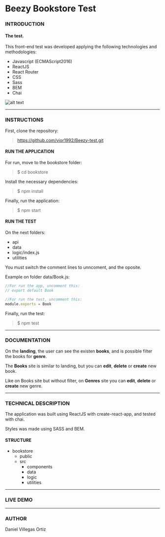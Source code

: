 # Beezy Bookstore Test

### **INTRODUCTION**

####  **The test.**

This front-end test was developed applying the following technologies and methodologies:

+ Javascript (ECMAScript2016)
+ ReactJS
+ React Router 
+ CSS
+ Sass
+ BEM
+ Chai

![alt text](https://davidmles.com/wp-content/uploads/2017/02/html-css-js-768x427.png "technologies")

---

### **INSTRUCTIONS**

First, clone the repository:

> https://github.com/vior1992/Beezy-test.git

#### **RUN THE APPLICATION**

For run, move to the bookstore folder:

> $ cd bookstore

Install the necessary dependencies:

> $ npm install

Finally, run the application:

> $ npm start

#### **RUN THE TEST**

On the next folders:

+ api
+ data
+ logic/index.js
+ utilities

You must switch the comment lines to unncoment, and the oposite.

Example on folder data/Book.js:
```javascript
//For run the app, uncomment this:
// export default Book

//For run the test, uncomment this:
module.exports = Book
```

Finally, run the test:

> $ npm test

---

### **DOCUMENTATION**

On the **landing**, the user can see the existen **books**, and is possible filter the books for **genre**.

The **Books** site is similar to landing, but you can **edit**, **delete** or **create** new book.

Like on Books site but without filter, on **Genres** site you can **edit**, **delete** or **create** new genre.

---

### **TECHNICAL DESCRIPTION**

The application was built using ReactJS with create-react-app, and tested with chai. 

Styles was made using SASS and BEM.

#### **STRUCTURE**

+ bookstore
    + public
    + src
        + components
        + data
        + logic
        + utilities

---

### **LIVE DEMO**

<!-- [Bookstore live demo](http: "Bookstore") -->

---

### **AUTHOR**
Daniel Villegas Ortiz
